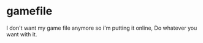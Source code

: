 # gamefile
I don't want my game file anymore so i'm putting it online, Do whatever you want with it.
